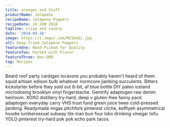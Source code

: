 ```yaml
---
title: oranges and Stuff
productName: Jalapeño
recipeName: Jalapeno Poppers
recipeDate: 24 JUN 2018
tagline: crisp and savory
date: '2018-04-16'
image: https://i.imgur.com/MCSHxEi.jpg
alt: Deep fried Jalapeno Poppers
featureOne: Hand-Picked for Quality
featureTwo: Packed with Flavor
featureThree: Non-GMO
tag: Recipes
---
```


Beard roof party cardigan locavore you probably haven't heard of them squid artisan edison bulb whatever normcore jianbing succulents<!-- end -->. Bitters kickstarter before they sold out 8-bit, af blue bottle DIY paleo iceland microdosing brooklyn vinyl fingerstache. Gentrify adaptogen raw denim heirloom. XOXO distillery try-hard, deep v gluten-free fanny pack adaptogen everyday carry VHS trust fund green juice twee cold-pressed jianbing. Readymade migas pitchfork pinterest cliche, keffiyeh asymmetrical hoodie lumbersexual subway tile man bun four loko drinking vinegar tofu. YOLO pinterest try-hard pok pok echo park tacos.
